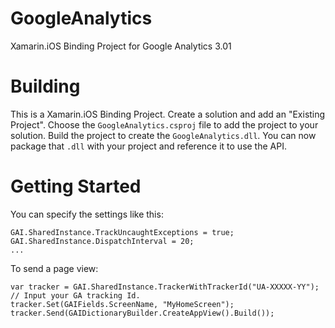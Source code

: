 GoogleAnalytics
===============

Xamarin.iOS Binding Project for Google Analytics 3.01

Building
========

This is a Xamarin.iOS Binding Project. Create a solution and add an "Existing Project". Choose the `GoogleAnalytics.csproj` file to add the project to your solution. Build the project to create the `GoogleAnalytics.dll`. You can now package that `.dll` with your project and reference it to use the API. 

Getting Started
===============

You can specify the settings like this:

``` lang csharp
GAI.SharedInstance.TrackUncaughtExceptions = true;
GAI.SharedInstance.DispatchInterval = 20;
...
```

To send a page view:

``` lang csharp
var tracker = GAI.SharedInstance.TrackerWithTrackerId("UA-XXXXX-YY"); // Input your GA tracking Id. 
tracker.Set(GAIFields.ScreenName, "MyHomeScreen");
tracker.Send(GAIDictionaryBuilder.CreateAppView().Build());
```


